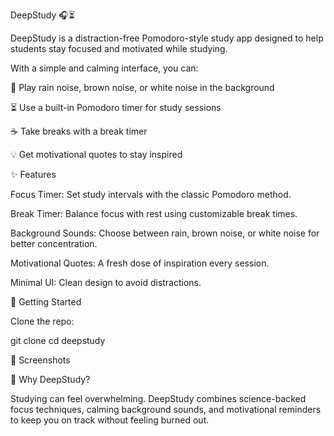 DeepStudy 🎧⏳

DeepStudy is a distraction-free Pomodoro-style study app designed to help students stay focused and motivated while studying.

With a simple and calming interface, you can:

🎵 Play rain noise, brown noise, or white noise in the background

⏳ Use a built-in Pomodoro timer for study sessions

☕ Take breaks with a break timer

💡 Get motivational quotes to stay inspired

✨ Features

Focus Timer: Set study intervals with the classic Pomodoro method.

Break Timer: Balance focus with rest using customizable break times.

Background Sounds: Choose between rain, brown noise, or white noise for better concentration.

Motivational Quotes: A fresh dose of inspiration every session.

Minimal UI: Clean design to avoid distractions.

🚀 Getting Started

Clone the repo:

git clone 
cd deepstudy

📸 Screenshots


🎯 Why DeepStudy?

Studying can feel overwhelming. DeepStudy combines science-backed focus techniques, calming background sounds, and motivational reminders to keep you on track without feeling burned out.

